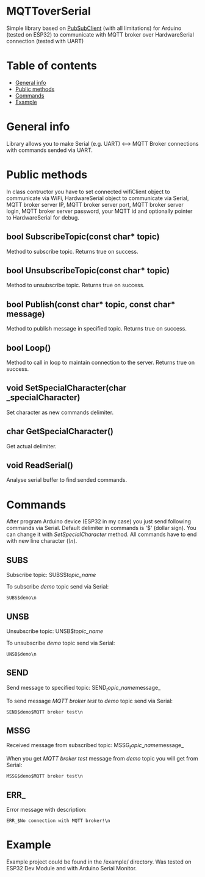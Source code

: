 # MQTToverSerial

Simple library based on [PubSubClient](https://github.com/knolleary/pubsubclient) (with all limitations) for Arduino (tested on ESP32) to communicate with MQTT broker over HardwareSerial connection (tested with UART)

# Table of contents

* [General info](#general-info)
* [Public methods](#public-methods)
* [Commands](#commands)
* [Example](#example)

# General info

Library allows you to make Serial (e.g. UART) <--> MQTT Broker connections with commands sended via UART.

# Public methods

In class contructor you have to set connected wifiClient object to communicate via WiFi, HardwareSerial object to communicate via Serial, MQTT broker server IP, MQTT broker server port, MQTT broker server login, MQTT broker server password, your MQTT id and optionally pointer to HardwareSerial for debug.

## bool SubscribeTopic(const char* topic)

Method to subscribe topic. Returns true on success.

## bool UnsubscribeTopic(const char* topic)

Method to unsubscribe topic. Returns true on success.

## bool Publish(const char* topic, const char* message)

Method to publish message in specified topic. Returns true on success.

## bool Loop()

Method to call in loop to maintain connection to the server. Returns true on success.

## void SetSpecialCharacter(char _specialCharacter)

Set character as new commands delimiter.

## char GetSpecialCharacter()

Get actual delimiter.

## void ReadSerial()

Analyse serial buffer to find sended commands.

# Commands

After program Arduino device (ESP32 in my case) you just send following commands via Serial. Default delimiter in commands is '$' (dollar sign). You can change it with _SetSpecialCharacter_ method. All commands have to end with new line character (_\n_).

## SUBS

Subscribe topic: SUBS$_topic\_name_

To subscribe _demo_ topic send via Serial:

`SUBS$demo\n`

## UNSB

Unsubscribe topic: UNSB$_topic\_name_

To unsubscribe _demo_ topic send via Serial:

`UNSB$demo\n`

## SEND

Send message to specified topic: SEND$_topic\_name$message_

To send message _MQTT broker test_ to _demo_ topic send via Serial:

`SEND$demo$MQTT broker test\n`

## MSSG

Received message from subscribed topic: MSSG$_topic\_name$message_

When you get _MQTT broker test_ message from _demo_ topic you will get from Serial:

`MSSG$demo$MQTT broker test\n`

## ERR_

Error message with description:

`ERR_$No connection with MQTT broker!\n`

# Example

Example project could be found in the /example/ directory. Was tested on ESP32 Dev Module and with Arduino Serial Monitor.
